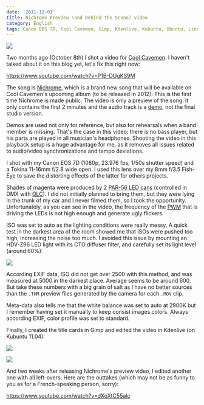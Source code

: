 ```yaml
---
date: '2011-12-01'
title: Nichrome Preview (and Behind the Scene) video
category: English
tags: Canon EOS 7D, Cool Cavemen, Gimp, Kdenlive, Kubuntu, Ubuntu, Linux, nichrome, outtakes, tokina, EXIF
---
```


![]({attach}nichrome-preview.jpg)

Two months ago (October 8th) I shot a video for
[Cool Cavemen](https://coolcavemen.com). I haven't talked about it on this blog
yet, let's fix this right now:

https://www.youtube.com/watch?v=P1B-DUgKS9M

The song is
[Nichrome](https://coolcavemen.com/discography/songs-and-lyrics/nichrome/), which
is a brand new song that will be available on Cool Cavemen's upcoming album (to
be released in 2012). This is the first time Nichrome is made public. The video
is only a preview of the song: it only contains the first 2 minutes and the
audio track is a [demo](https://en.wikipedia.org/wiki/Demo_%28music%29), not the
final studio version.

Demos are used not only for reference, but also for rehearsals when a band
member is missing. That's the case in this video: there is no bass player, but
his parts are played in all musician's headphones. Shooting the video in this
playback setup is a huge advantage for me, as it removes all issues related to
audio/video synchronizations and tempo deviations.

I shot with my Canon EOS 7D (1080p, 23.976 fps, 1/50s shutter speed) and a Tokina 11-16mm f/2.8 wide open. I used this lens over my 8mm f/3.5 Fish-Eye to save the distorting effects of the latter for others projects.

Shades of magenta were produced by 2
[PAR-56 LED cans](https://www.boutique-electroconcept.com/product_info.php?cPath=39_53&products_id=361)
(controlled in DMX with [QLC](https://qlc.sourceforge.net/)). I did not initially
planned to bring them, but they were lying in the trunk of my car and I never
filmed them, so I took the opportunity. Unfortunately, as you can see in the
video, the frequency of the
[PWM](https://en.wikipedia.org/wiki/Pulse-width_modulation) that is driving the
LEDs is not high enough and generate ugly flickers.

ISO was set to auto as the lighting conditions were really messy. A quick test
in the darkest area of the room showed me that ISOs were pushed too high,
increasing the noise too much. I avoided this issue by mounting an
HDV-Z96 LED light with its CTO diffuser filter, and carefully set its light level (around 60%):

![]({attach}canon-7D-with-HDV-Z96-LED-light.jpg)

According EXIF data, ISO did not get over 2500 with this method, and was
measured at 5000 in the darkest place. Average seems to be around 600. But take
these numbers with a big grain of salt as I have no better sources than the
`.THM` preview files generated by the camera for each `.MOV` clip.

Meta-data also tells me that the white balance was set to auto at 2900K but I
remember having set it manually to keep consist images colors. Always according
EXIF, color profile was set to standard.

Finally, I created the title cards in Gimp and edited the video in Kdenlive
(on Kubuntu 11.04):

![]({attach}nichrome-preview-kdenlive-timeline.png)

![]({attach}nichrome-outtakes.jpg)

And two weeks after releasing Nichrome's preview video, I edited another one
with all left-overs. Here are the outtakes (which may not be as funny to you as
for a French-speaking person, sorry):

https://www.youtube.com/watch?v=dXoXtC55alc
